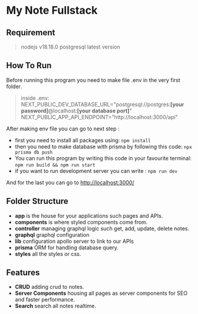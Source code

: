 # **My Note Fullstack**

## Requirement

> nodejs v18.18.0
> postgresql latest version

## How To Run

Before running this program you need to make file .env in the very first folder.

> inside .env:
> NEXT_PUBLIC_DEV_DATABASE_URL="postgresql://postgres:**[your password]**@localhost:**[your database port]**"
> NEXT_PUBLIC_APP_API_ENDPOINT="http://localhost:3000/api"

After making env file you can go to next step :

- first you need to install all packages using: `npm install`
- then you need to make database with prisma by following this code: `npx prisma db push`
- You can run this program by writing this code in your favourite terminal: `npm run build && npm run start`
- if you want to run development server you can write : `npm run dev`

And for the last you can go to [http://localhost:3000/](http://localhost:3000/)

## Folder Structure

- **app** is the house for your applications such pages and APIs.
- **components** is where styled components come from.
- **controller** managing graphql logic such get, add, update, delete notes.
- **graphql** graphql configuration
- **lib** configuration apollo server to link to our APIs
- **prisma** ORM for handling database query.
- **styles** all the styles or css.

## Features

- **CRUD** adding crud to notes.
- **Server Components** housing all pages as server components for SEO and faster performance.
- **Search** search all notes realtime.
